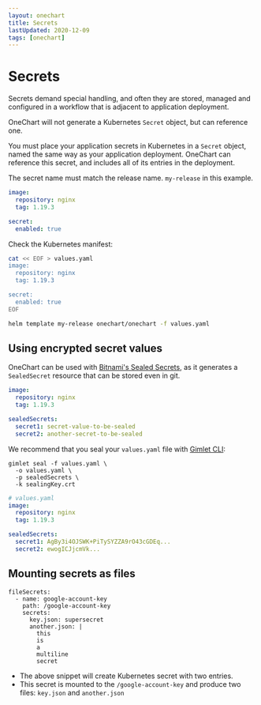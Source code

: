 ```yaml
---
layout: onechart
title: Secrets
lastUpdated: 2020-12-09
tags: [onechart]
---
```


# Secrets

Secrets demand special handling, and often they are stored, managed and configured in a workflow that is adjacent to application deployment.

OneChart will not generate a Kubernetes `Secret` object, but can reference one.

You must place your application secrets in Kubernetes in a `Secret` object, named the same way as your application deployment.
OneChart can reference this secret, and includes all of its entries in the deployment.

The secret name must match the release name. `my-release` in this example.

```yaml
image:
  repository: nginx
  tag: 1.19.3

secret:
  enabled: true
```

Check the Kubernetes manifest:

```bash
cat << EOF > values.yaml
image:
  repository: nginx
  tag: 1.19.3

secret:
  enabled: true
EOF

helm template my-release onechart/onechart -f values.yaml
```

## Using encrypted secret values

OneChart can be used with [Bitnami's Sealed Secrets](https://github.com/bitnami-labs/sealed-secrets), as it generates a `SealedSecret` resource that can be stored even in git.

```yaml
image:
  repository: nginx
  tag: 1.19.3

sealedSecrets:
  secret1: secret-value-to-be-sealed
  secret2: another-secret-to-be-sealed
```

We recommend that you seal your `values.yaml` file with [Gimlet CLI](/gimlet-cli/manage-secrets-with-gimlet):

```
gimlet seal -f values.yaml \
  -o values.yaml \
  -p sealedSecrets \
  -k sealingKey.crt
```

```yaml
# values.yaml
image:
  repository: nginx
  tag: 1.19.3

sealedSecrets:
  secret1: AgBy3i4OJSWK+PiTySYZZA9rO43cGDEq...
  secret2: ewogICJjcmVk...
```

## Mounting secrets as files

```
fileSecrets:
  - name: google-account-key
    path: /google-account-key
    secrets:
      key.json: supersecret
      another.json: |
        this
        is
        a
        multiline
        secret
```

- The above snippet will create Kubernetes secret with two entries.
- This secret is mounted to the `/google-account-key` and produce two files: `key.json` and `another.json`
